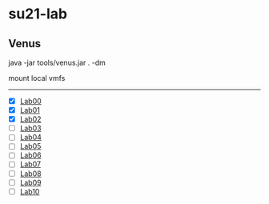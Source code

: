 # su21-lab

## Venus

java -jar tools/venus.jar . -dm

mount local vmfs 

---

- [x] [Lab00](./lab00)
- [x] [Lab01](./lab01)
- [x] [Lab02](./lab02)
- [ ] [Lab03](./lab03)
- [ ] [Lab04](./lab04)
- [ ] [Lab05](./lab05)
- [ ] [Lab06](./lab06)
- [ ] [Lab07](./lab07)
- [ ] [Lab08](./lab08)
- [ ] [Lab09](./lab09)
- [ ] [Lab10](./lab10)
